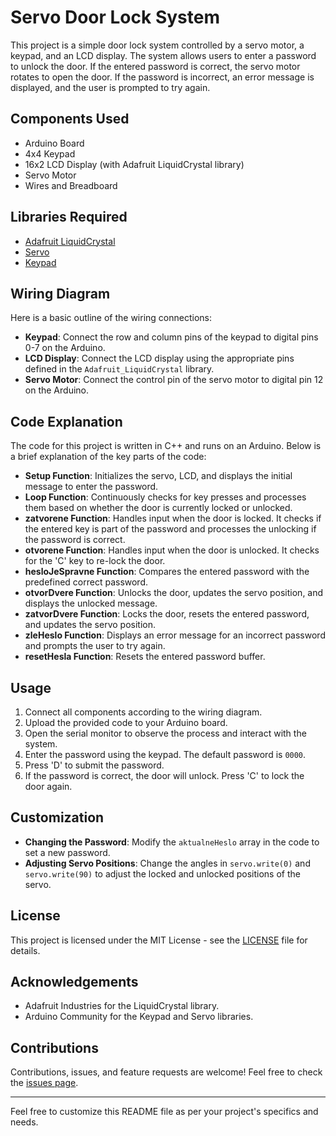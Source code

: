 # Servo Door Lock System

This project is a simple door lock system controlled by a servo motor, a keypad, and an LCD display. The system allows users to enter a password to unlock the door. If the entered password is correct, the servo motor rotates to open the door. If the password is incorrect, an error message is displayed, and the user is prompted to try again.

## Components Used
- Arduino Board
- 4x4 Keypad
- 16x2 LCD Display (with Adafruit LiquidCrystal library)
- Servo Motor
- Wires and Breadboard

## Libraries Required
- [Adafruit LiquidCrystal](https://github.com/adafruit/LiquidCrystal)
- [Servo](https://www.arduino.cc/en/Reference/Servo)
- [Keypad](https://playground.arduino.cc/Code/Keypad/)

## Wiring Diagram
Here is a basic outline of the wiring connections:
- **Keypad**: Connect the row and column pins of the keypad to digital pins 0-7 on the Arduino.
- **LCD Display**: Connect the LCD display using the appropriate pins defined in the `Adafruit_LiquidCrystal` library.
- **Servo Motor**: Connect the control pin of the servo motor to digital pin 12 on the Arduino.

## Code Explanation
The code for this project is written in C++ and runs on an Arduino. Below is a brief explanation of the key parts of the code:

- **Setup Function**: Initializes the servo, LCD, and displays the initial message to enter the password.
- **Loop Function**: Continuously checks for key presses and processes them based on whether the door is currently locked or unlocked.
- **zatvorene Function**: Handles input when the door is locked. It checks if the entered key is part of the password and processes the unlocking if the password is correct.
- **otvorene Function**: Handles input when the door is unlocked. It checks for the 'C' key to re-lock the door.
- **hesloJeSpravne Function**: Compares the entered password with the predefined correct password.
- **otvorDvere Function**: Unlocks the door, updates the servo position, and displays the unlocked message.
- **zatvorDvere Function**: Locks the door, resets the entered password, and updates the servo position.
- **zleHeslo Function**: Displays an error message for an incorrect password and prompts the user to try again.
- **resetHesla Function**: Resets the entered password buffer.

## Usage
1. Connect all components according to the wiring diagram.
2. Upload the provided code to your Arduino board.
3. Open the serial monitor to observe the process and interact with the system.
4. Enter the password using the keypad. The default password is `0000`.
5. Press 'D' to submit the password.
6. If the password is correct, the door will unlock. Press 'C' to lock the door again.

## Customization
- **Changing the Password**: Modify the `aktualneHeslo` array in the code to set a new password.
- **Adjusting Servo Positions**: Change the angles in `servo.write(0)` and `servo.write(90)` to adjust the locked and unlocked positions of the servo.

## License
This project is licensed under the MIT License - see the [LICENSE](LICENSE) file for details.

## Acknowledgements
- Adafruit Industries for the LiquidCrystal library.
- Arduino Community for the Keypad and Servo libraries.

## Contributions
Contributions, issues, and feature requests are welcome! Feel free to check the [issues page](https://github.com/berkesadam74/servo-door-lock-system/issues).

---

Feel free to customize this README file as per your project's specifics and needs.

